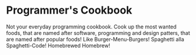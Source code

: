 # Programmer's Cookbook
Not your everyday programming cookbook. Cook up the most wanted foods, that are named after software, programming and design patters, that are named after popular foods! Like Burger-Menu-Burgers! Spaghetti alla Spaghetti-Code! Homebrewed Homebrew!

